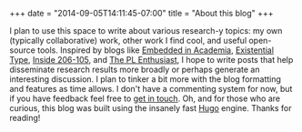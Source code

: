 +++
date = "2014-09-05T14:11:45-07:00"
title = "About this blog"
+++

I plan to use this space to write about various research-y topics: my own (typically collaborative) work, other work I find cool, and useful open-source tools.  Inspired by blogs like [Embedded in Academia](http://blog.regehr.org/), [Existential Type](http://existentialtype.wordpress.com/), [Inside 206-105](http://blog.ezyang.com/), and [The PL Enthusiast](http://www.pl-enthusiast.net/), I hope to write posts that help disseminate research results more broadly or perhaps generate an interesting discussion.  I plan to tinker a bit more with the blog formatting and features as time allows.  I don't have a commenting system for now, but if you have feedback feel free to [get in touch](http://manu.sridharan.net).  Oh, and for those who are curious, this blog was built using the insanely fast [Hugo](http://hugo.spf13.com/) engine.  Thanks for reading!
